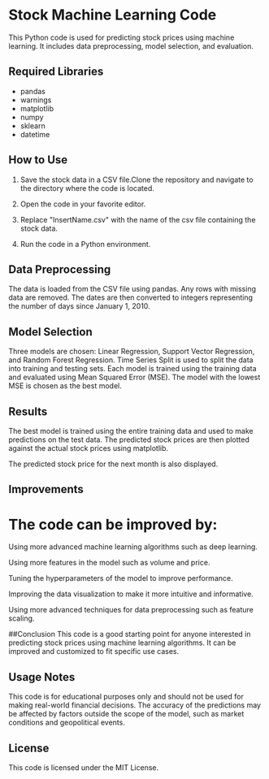 
# Stock Machine Learning Code

This Python code is used for predicting stock prices using machine learning. It includes data preprocessing, model selection, and evaluation.

## Required Libraries

- pandas
- warnings
- matplotlib
- numpy
- sklearn
- datetime

## How to Use

1. Save the stock data in a CSV file.Clone the repository and navigate to the directory where the code is located.

2. Open the code in your favorite editor.

3. Replace "InsertName.csv" with the name of the csv file containing the stock data.

4. Run the code in a Python environment.


## Data Preprocessing

The data is loaded from the CSV file using pandas. Any rows with missing data are removed. The dates are then converted to integers representing the number of days since January 1, 2010.

## Model Selection

Three models are chosen: Linear Regression, Support Vector Regression, and Random Forest Regression. Time Series Split is used to split the data into training and testing sets. Each model is trained using the training data and evaluated using Mean Squared Error (MSE). The model with the lowest MSE is chosen as the best model.

## Results

The best model is trained using the entire training data and used to make predictions on the test data. The predicted stock prices are then plotted against the actual stock prices using matplotlib.

The predicted stock price for the next month is also displayed.


## Improvements

# The code can be improved by: 

Using more advanced machine learning algorithms such as deep learning.

Using more features in the model such as volume and price.

Tuning the hyperparameters of the model to improve performance.

Improving the data visualization to make it more intuitive and informative.

Using more advanced techniques for data preprocessing such as feature scaling.

##Conclusion
This code is a good starting point for anyone interested in predicting stock prices using machine learning algorithms. It can be improved and customized to fit specific use cases.



## Usage Notes

This code is for educational purposes only and should not be used for making real-world financial decisions. The accuracy of the predictions may be affected by factors outside the scope of the model, such as market conditions and geopolitical events.

## License

This code is licensed under the MIT License.

